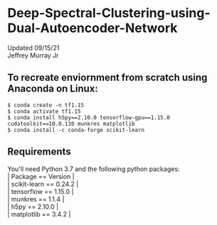 # Deep-Spectral-Clustering-using-Dual-Autoencoder-Network
Updated 09/15/21 \
Jeffrey Murray Jr 

## To recreate enviornment from scratch using Anaconda on Linux: 
```
$ conda create -n tf1.15
$ conda activate tf1.15
$ conda install h5py==2.10.0 tensorflow-gpu==1.15.0 cudatoolkit==10.0.130 munkres matplotlib
$ conda install -c conda-forge scikit-learn
```

## Requirements
You'll need Python 3.7 and the following python packages: \
| Package == Version | \
| scikit-learn == 0.24.2 | \
| tensorflow == 1.15.0 | \
| munkres == 1.1.4 | \
| h5py == 2.10.0 | \
| matplotlib == 3.4.2 | 



